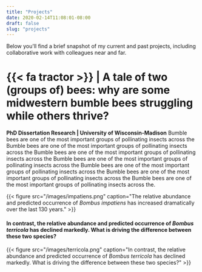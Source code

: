 ```yaml
---
title: "Projects"
date: 2020-02-14T11:08:01-08:00
draft: false
slug: "projects"
---
```

Below you'll find a brief snapshot of my current and past projects, including collaborative work with colleagues near and far.

# {{< fa tractor >}} | A tale of two (groups of) bees: why are some midwestern bumble bees struggling while others thrive?
**PhD Dissertation Research | University of Wisconsin-Madison**
Bumble bees are one of the most important groups of pollinating insects across the Bumble bees are one of the most important groups of pollinating insects across the Bumble bees are one of the most important groups of pollinating insects across the Bumble bees are one of the most important groups of pollinating insects across the Bumble bees are one of the most important groups of pollinating insects across the Bumble bees are one of the most important groups of pollinating insects across the Bumble bees are one of the most important groups of pollinating insects across the.

{{< figure src="/images/impatiens.png" caption="The relative abundance and predicted occurrence of _Bombus impatiens_ has increased dramatically over the last 130 years." >}}

#### In contrast, the relative abundance and predicted occurrence of _Bombus terricola_ has declined markedly.  What is driving the difference between these two species?
{{< figure src="/images/terricola.png" caption="In contrast, the relative abundance and predicted occurrence of _Bombus terricola_ has declined markedly.  What is driving the difference between these two species?" >}}